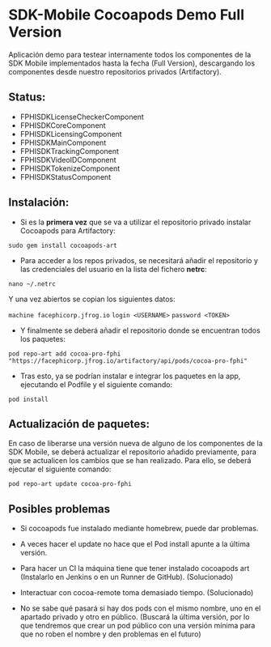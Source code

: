 # SDK-Mobile Cocoapods Demo Full Version

Aplicación demo para testear internamente todos los componentes de la SDK Mobile implementados hasta la fecha (Full Version), descargando los componentes desde nuestro repositorios privados (Artifactory). 

## Status:

 - FPHISDKLicenseCheckerComponent
 - FPHISDKCoreComponent
 - FPHISDKLicensingComponent
 - FPHISDKMainComponent
 - FPHISDKTrackingComponent
 - FPHISDKVideoIDComponent
 - FPHISDKTokenizeComponent
 - FPHISDKStatusComponent

## Instalación:

- Si es la **primera vez** que se va a utilizar el repositorio privado instalar Cocoapods para Artifactory:

`sudo gem install cocoapods-art`

- Para acceder a los repos privados, se necesitará añadir el repositorio y las credenciales del usuario en la lista del fichero **netrc**:
 
`nano ~/.netrc`

Y una vez abiertos se copian los siguientes datos:
 
`machine facephicorp.jfrog.io`
`login <USERNAME>`
`password <TOKEN>`

- Y finalmente se deberá añadir el repositorio donde se encuentran todos los paquetes:

`pod repo-art add cocoa-pro-fphi "https://facephicorp.jfrog.io/artifactory/api/pods/cocoa-pro-fphi"`

- Tras esto, ya se podrían instalar e integrar los paquetes en la app, ejecutando el Podfile y el siguiente comando:

`pod install`

## Actualización de paquetes:

En caso de liberarse una versión nueva de alguno de los componentes de la SDK Mobile, se deberá actualizar el repositorio añadido previamente, para que se actualicen los cambios que se han realizado. Para ello, se deberá ejecutar el siguiente comando:

`pod repo-art update cocoa-pro-fphi`


## Posibles problemas


- Si cocoapods fue instalado mediante homebrew, puede dar problemas.

- A veces hacer el update no hace que el Pod install apunte a la última versión.

- Para hacer un CI la máquina tiene que tener instalado cocoapods art (Instalarlo en Jenkins o en un Runner de GitHub). (Solucionado) 

- Interactuar con cocoa-remote toma demasiado tiempo. (Solucionado)

- No se sabe qué pasará si hay dos pods con el mismo nombre, uno en el apartado privado y otro en público. (Buscará la última versión, por lo que tendremos que crear un pod público con una versión mínima para que no roben el nombre y den problemas en el futuro)

